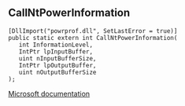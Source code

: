 ## CallNtPowerInformation

```
[DllImport("powrprof.dll", SetLastError = true)]
public static extern int CallNtPowerInformation(
   int InformationLevel,
   IntPtr lpInputBuffer,
   uint nInputBufferSize,
   IntPtr lpOutputBuffer,
   uint nOutputBufferSize
);
```

[Microsoft documentation](https://docs.microsoft.com/en-us/windows/win32/api/powrprof/nf-powrprof-callntpowerinformation)
